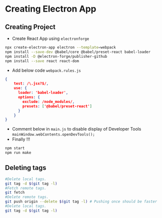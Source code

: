 # Creating Electron App

## Creating Project
- Create React App using `electronforge`
```sh
npx create-electron-app electron --template=webpack
npm install --save-dev @babel/core @babel/preset-react babel-loader
npm install -D @electron-forge/publisher-github
npm install --save react react-dom
```
- Add below code `webpack.rules.js`
```json
{
    test: /\.jsx?$/,
    use: {
      loader: 'babel-loader',
      options: {
        exclude: /node_modules/,
        presets: ['@babel/preset-react']
      }
    }
}
```
- Comment below in `main.js` to disable display of Developer Tools   
`mainWindow.webContents.openDevTools();`
- Finally !!!
```sh
npm start
npm run make
```

## Deleting tags
```sh
#Delete local tags.
git tag -d $(git tag -l)
#Fetch remote tags.
git fetch
#Delete remote tags.
git push origin --delete $(git tag -l) # Pushing once should be faster than multiple times
#Delete local tags.
git tag -d $(git tag -l)
```

